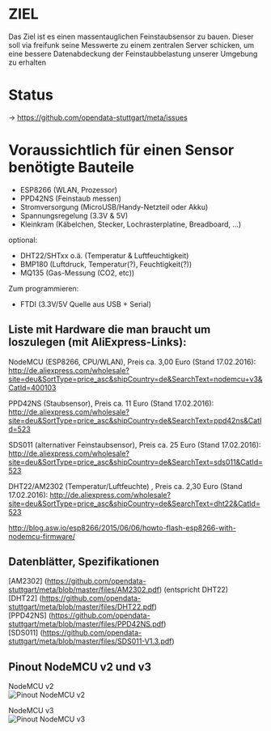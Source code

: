 # ZIEL

Das Ziel ist es einen massentauglichen Feinstaubsensor zu bauen.
Dieser soll via freifunk seine Messwerte zu einem zentralen Server schicken, um eine bessere Datenabdeckung der Feinstaubbelastung unserer Umgebung zu erhalten

# Status

->  https://github.com/opendata-stuttgart/meta/issues

# Voraussichtlich für einen Sensor benötigte Bauteile

* ESP8266 (WLAN, Prozessor)
* PPD42NS (Feinstaub messen)
* Stromversorgung (MicroUSB/Handy-Netzteil oder Akku)
* Spannungsregelung (3.3V & 5V)
* Kleinkram (Käbelchen, Stecker, Lochrasterplatine, Breadboard, ...)

optional:

* DHT22/SHTxx o.ä. (Temperatur & Luftfeuchtigkeit)
* BMP180 (Luftdruck, Temperatur(?), Feuchtigkeit(?))
* MQ135 (Gas-Messung (CO2, etc))

Zum programmieren:
* FTDI (3.3V/5V Quelle aus USB + Serial)

## Liste mit Hardware die man braucht um loszulegen (mit AliExpress-Links):

NodeMCU (ESP8266, CPU/WLAN), Preis ca. 3,00 Euro (Stand 17.02.2016):
http://de.aliexpress.com/wholesale?site=deu&SortType=price_asc&shipCountry=de&SearchText=nodemcu+v3&CatId=400103

PPD42NS (Staubsensor), Preis ca. 11 Euro (Stand 17.02.2016):
http://de.aliexpress.com/wholesale?site=deu&SortType=price_asc&shipCountry=de&SearchText=ppd42ns&CatId=523

SDS011 (alternativer Feinstaubsensor), Preis ca. 25 Euro (Stand 17.02.2016):
http://de.aliexpress.com/wholesale?site=deu&SortType=price_asc&shipCountry=de&SearchText=sds011&CatId=523

DHT22/AM2302 (Temperatur/Luftfeuchte) , Preis ca. 2,30 Euro (Stand 17.02.2016):
http://de.aliexpress.com/wholesale?site=deu&SortType=price_asc&shipCountry=de&SearchText=dht22&CatId=523
  
  

http://blog.asw.io/esp8266/2015/06/06/howto-flash-esp8266-with-nodemcu-firmware/
  

## Datenblätter, Spezifikationen

[AM2302] (https://github.com/opendata-stuttgart/meta/blob/master/files/AM2302.pdf) (entspricht DHT22)  
[DHT22] (https://github.com/opendata-stuttgart/meta/blob/master/files/DHT22.pdf)  
[PPD42NS] (https://github.com/opendata-stuttgart/meta/blob/master/files/PPD42NS.pdf)  
[SDS011] (https://github.com/opendata-stuttgart/meta/blob/master/files/SDS011-V1.3.pdf)  
  
  
## Pinout NodeMCU v2 und v3
  
NodeMCU v2  
![Pinout NodeMCU v2](https://www.madavi.de/sensor/esp8266-nodemcu-dev-kit-v2-pins.jpg)
  
  
NodeMCU v3  
![Pinout NodeMCU v3](https://www.madavi.de/sensor/esp8266-nodemcu-dev-kit-v3-pins.jpg)
